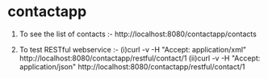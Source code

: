 contactapp
==========


1)  To see the list of contacts :-  http://localhost:8080/contactapp/contacts

2)  To test RESTful webservice  :-
      (i)curl -v -H "Accept: application/xml" http://localhost:8080/contactapp/restful/contact/1
      (ii)curl -v -H "Accept: application/json" http://localhost:8080/contactapp/restful/contact/1

